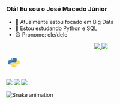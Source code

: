 ### Olá! Eu sou o José Macedo Júnior


- 🔭 Atualmente estou focado em Big Data
- 🌱 Estou estudando Python e SQL
- 😄 Pronome: ele/dele

<div align="center">
  <a href="https://github.com/josermacedojunior">
  <img height="150em" src="https://github-readme-stats.vercel.app/api?username=josermacedojunior&show_icons=true&theme=cobalt&include_all_commits=true&count_private=true"/>
  <img height="150em" src="https://github-readme-stats.vercel.app/api/top-langs/?username=josermacedojunior&layout=compact&langs_count=7&theme=cobalt"/>
</div>

<div style="display: inline_block"><br>
  <img align="center" alt="Rafa-Python" height="30" width="40" src="https://raw.githubusercontent.com/devicons/devicon/master/icons/python/python-original.svg">
</div>

##

<div>

  <a href="https://instagram.com/juniormacedo4" target="_blank"><img src="https://img.shields.io/badge/-Instagram-%23E4405F?style=for-the-badge&logo=instagram&logoColor=white" target="_blank"></a>
  <a href = "mailto:junior76macedo4@gmail.com"><img src="https://img.shields.io/badge/-Gmail-%23333?style=for-the-badge&logo=gmail&logoColor=white" target="_blank"></a>
  <a href="https://www.linkedin.com/in/josermacedojunior" target="_blank"><img src="https://img.shields.io/badge/-LinkedIn-%230077B5?style=for-the-badge&logo=linkedin&logoColor=white" target="_blank"></a> 

</div>

   ![Snake animation](https://github.com/josermacedojunior/josermacedojunior/blob/output/github-contribution-grid-snake.svg)
  
